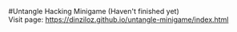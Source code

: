 #Untangle Hacking Minigame (Haven't finished yet) <br>
Visit page: https://dinziloz.github.io/untangle-minigame/index.html
